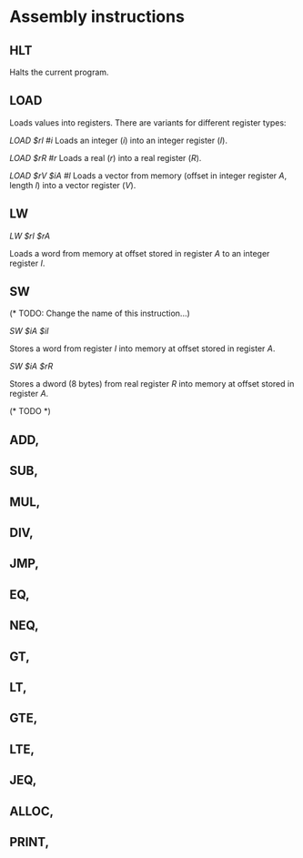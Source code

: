 # Assembly instructions

## HLT
Halts the current program.

## LOAD
Loads values into registers. There are variants for different register types:

*LOAD $rI #i*
Loads an integer (*i*) into an integer register (*I*).

*LOAD $rR #r*
Loads a real (*r*) into a real register (*R*).

*LOAD $rV $iA #l*
Loads a vector from memory (offset in integer register *A*, length *l*) into a vector register (*V*).

## LW
*LW $rI $rA*

Loads a word from memory at offset stored in register *A* to an integer register *I*.

## SW
(* TODO: Change the name of this instruction...)

*SW $iA $iI*

Stores a word from register *I* into memory at offset stored in register *A*.

*SW $iA $rR*

Stores a dword (8 bytes) from real register *R* into memory at offset stored in register *A*.

(* TODO *)
## ADD,
## SUB,
## MUL,
## DIV,
## JMP,
## EQ,
## NEQ,
## GT,
## LT,
## GTE,
## LTE,
## JEQ,
## ALLOC,
## PRINT,
